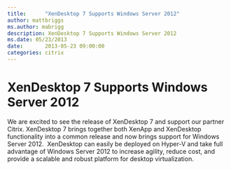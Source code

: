 ```yaml
---
title:      "XenDesktop 7 Supports Windows Server 2012"
author: mattbriggs
ms.author: mabrigg
description: XenDesktop 7 Supports Windows Server 2012
ms.date: 05/23/2013
date:       2013-05-23 09:00:00
categories: citrix
---
```

# XenDesktop 7 Supports Windows Server 2012

We are excited to see the release of XenDesktop 7 and support our partner Citrix. XenDesktop 7 brings together both XenApp and XenDesktop functionality into a common release and now brings support for Windows Server 2012.  XenDesktop can easily be deployed on Hyper-V and take full advantage of Windows Server 2012 to increase agility, reduce cost, and provide a scalable and robust platform for desktop virtualization.
